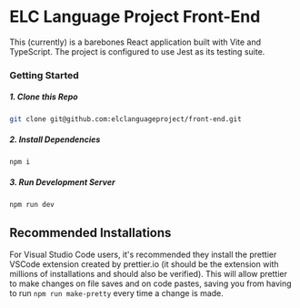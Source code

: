 # ELC Language Project Front-End

This (currently) is a barebones React application built with Vite and TypeScript. The project is configured to use Jest as its testing suite.

### Getting Started

##### 1. Clone this Repo

```bash
git clone git@github.com:elclanguageproject/front-end.git
```

##### 2. Install Dependencies

```bash
npm i
```

##### 3. Run Development Server

```bash
npm run dev
```

## Recommended Installations

For Visual Studio Code users, it's recommended they install the prettier VSCode extension created by prettier.io (it should be the extension with millions of installations and should also be verified). This will allow prettier to make changes on file saves and on code pastes, saving you from having to run `npm run make-pretty` every time a change is made.
